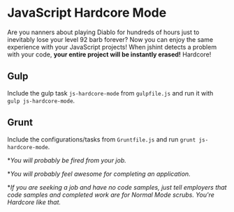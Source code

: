 # JavaScript Hardcore Mode

Are you nanners about playing Diablo for hundreds of hours just to inevitably lose your level 92 barb forever? Now you can enjoy the same experience with your JavaScript projects! When jshint detects a problem with your code, **your entire project will be instantly erased!** Hardcore!

## Gulp

Include the gulp task `js-hardcore-mode` from `gulpfile.js` and run it with `gulp js-hardcore-mode`.

## Grunt

Include the configurations/tasks from `Gruntfile.js` and run `grunt js-hardcore-mode`.

**You will probably be fired from your job.*

**You will probably feel awesome for completing an application.*

**If you are seeking a job and have no code samples, just tell employers that code samples and completed work are for Normal Mode scrubs. You're Hardcore like that.*
